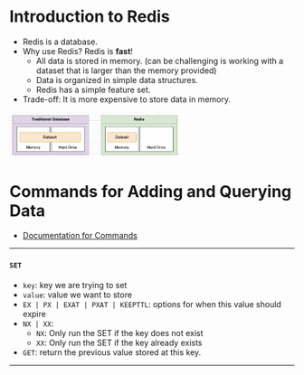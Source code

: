 # Introduction to Redis

- Redis is a database.
- Why use Redis? Redis is **fast**!
    - All data is stored in memory. (can be challenging is working with a dataset that is larger than the memory provided)
    - Data is organized in simple data structures.
    - Redis has a simple feature set.
- Trade-off: It is more expensive to store data in memory.

<img src="./pics/redis_vs_traditional_database.png" width="60%" />

# Commands for Adding and Querying Data

- [Documentation for Commands](redis.io/commands)

---
#### `SET`

- `key`: key we are trying to set
- `value`: value we want to store
- `EX | PX | EXAT | PXAT | KEEPTTL`: options for when this value should expire
- `NX | XX`:
    - `NX`: Only run the SET if the key does not exist
    - `XX`: Only run the SET if the key already exists
- `GET`: return the previous value stored at this key.
---